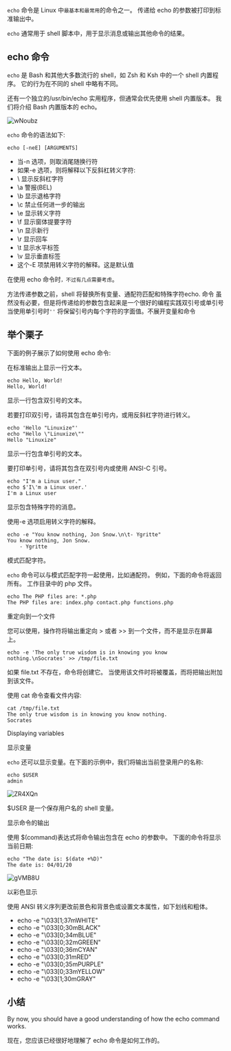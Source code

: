 `echo` 命令是 Linux 中`最基本和最常用`的命令之一。 传递给 echo 的参数被打印到标准输出中。


`echo` 通常用于 shell 脚本中，用于显示消息或输出其他命令的结果。

## echo 命令
`echo` 是 Bash 和其他大多数流行的 shell，如 Zsh 和 Ksh 中的一个 shell 内置程序。 它的行为在不同的 shell 中略有不同。


还有一个独立的/usr/bin/echo 实用程序，但通常会优先使用 shell 内置版本。 我们将介绍 Bash 内置版本的 echo。

![wNoubz](https://gitee.com/stormzhang/mdPic/raw/master/uPic/wNoubz.png)

`echo` 命令的语法如下:
```
echo [-neE] [ARGUMENTS]
```

- 当-n 选项，则取消尾随换行符
- 如果-e 选项，则将解释以下反斜杠转义字符:
- \\  显示反斜杠字符
- \a 警报(BEL)
- \b 显示退格字符
- \c  禁止任何进一步的输出
- \e 显示转义字符
- \f 显示窗体提要字符
- \n  显示新行
- \r 显示回车
- \t 显示水平标签
- \v  显示垂直标签
- 这个-E 项禁用转义字符的解释。这是默认值

在使用 echo 命令时`，不过有几点需要考虑`。

方法传递参数之前，shell 将替换所有变量、通配符匹配和特殊字符echo. 命令
 虽然没有必要，但是将传递给的参数包含起来是一个很好的编程实践双引号或单引号
当使用单引号时`''` 将保留引号内每个字符的字面值。不展开变量和命令
## 举个栗子

下面的例子展示了如何使用 echo 命令:


在标准输出上显示一行文本。
```
echo Hello, World!
Hello, World!
```

显示一行包含双引号的文本。


若要打印双引号，请将其包含在单引号内，或用反斜杠字符进行转义。
```
echo 'Hello "Linuxize"'
echo "Hello \"Linuxize\""
Hello "Linuxize"
```


显示一行包含单引号的文本。


要打印单引号，请将其包含在双引号内或使用 ANSI-C 引号。
```
echo "I'm a Linux user."
echo $'I\'m a Linux user.'
I'm a Linux user
```

显示包含特殊字符的消息。


使用-e 选项启用转义字符的解释。
```
echo -e "You know nothing, Jon Snow.\n\t- Ygritte"
You know nothing, Jon Snow.
    - Ygritte
```

模式匹配字符。


`echo` 命令可以与模式匹配字符一起使用，比如通配符。 例如，下面的命令将返回所有。 工作目录中的 php 文件。
```
echo The PHP files are: *.php
The PHP files are: index.php contact.php functions.php
```


重定向到一个文件


您可以使用，操作符将输出重定向 > 或者 >> 到一个文件，而不是显示在屏幕上。

```
echo -e 'The only true wisdom is in knowing you know nothing.\nSocrates' >> /tmp/file.txt
```

如果 file.txt 不存在，命令将创建它。 当使用该文件时将被覆盖，而将把输出附加到该文件。


使用 cat 命令查看文件内容:
```
cat /tmp/file.txt
The only true wisdom is in knowing you know nothing.
Socrates
```
Displaying variables

显示变量


`echo` 还可以显示变量。在下面的示例中，我们将输出当前登录用户的名称:
```
echo $USER
admin
```
![ZR4XQn](https://gitee.com/stormzhang/mdPic/raw/master/uPic/ZR4XQn.png)

$USER 是一个保存用户名的 shell 变量。


显示命令的输出


使用 $(command)表达式将命令输出包含在 echo 的参数中。 下面的命令将显示当前日期:
```
echo "The date is: $(date +%D)"
The date is: 04/01/20
```
![gVMB8U](https://gitee.com/stormzhang/mdPic/raw/master/uPic/gVMB8U.png)

以彩色显示


使用 ANSI 转义序列更改前景色和背景色或设置文本属性，如下划线和粗体。

- echo -e "\033[1;37mWHITE"
- echo -e "\033[0;30mBLACK"
- echo -e "\033[0;34mBLUE"
- echo -e "\033[0;32mGREEN"
- echo -e "\033[0;36mCYAN"
- echo -e "\033[0;31mRED"
- echo -e "\033[0;35mPURPLE"
- echo -e "\033[0;33mYELLOW"
- echo -e "\033[1;30mGRAY"

## 小结
By now, you should have a good understanding of how the echo command works.

现在，您应该已经很好地理解了 echo 命令是如何工作的。